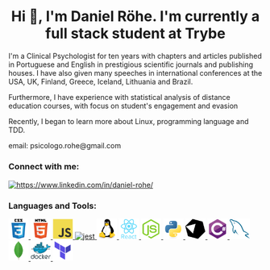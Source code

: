 <h1 align="center">Hi 👋, I'm Daniel Röhe. I'm currently a full stack student at Trybe</h1>
<p>I'm a Clinical Psychologist for ten years with chapters and articles published in Portuguese and English in prestigious scientific journals and publishing houses. I have also given many speeches in international conferences at the USA, UK, Finland, Greece, Iceland, Lithuania and Brazil.</p>
<p>Furthermore, I have experience with statistical analysis of distance education courses, with focus on student's engagement and evasion</p>
<p>Recently, I began to learn more about Linux, programming language and TDD.</p>
<p>email: psicologo.rohe@gmail.com</p>
<h3 align="left">Connect with me:</h3>
<p align="left">
<a href="https://linkedin.com/in/https://www.linkedin.com/in/daniel-rohe/" target="blank"><img align="center" src="https://raw.githubusercontent.com/rahuldkjain/github-profile-readme-generator/master/src/images/icons/Social/linked-in-alt.svg" alt="https://www.linkedin.com/in/daniel-rohe/" height="30" width="40" /></a>
</p>

<h3 align="left">Languages and Tools:</h3>
<p align="left"> <a href="https://www.w3schools.com/css/" target="_blank" rel="noreferrer"> <img src="https://raw.githubusercontent.com/devicons/devicon/master/icons/css3/css3-original-wordmark.svg" alt="css3" width="40" height="40"/> </a> <a href="https://www.w3.org/html/" target="_blank" rel="noreferrer"> <img src="https://raw.githubusercontent.com/devicons/devicon/master/icons/html5/html5-original-wordmark.svg" alt="html5" width="40" height="40"/> </a> <a href="https://developer.mozilla.org/en-US/docs/Web/JavaScript" target="_blank" rel="noreferrer"> <img src="https://raw.githubusercontent.com/devicons/devicon/master/icons/javascript/javascript-original.svg" alt="javascript" width="40" height="40"/> </a> <a href="https://jestjs.io" target="_blank" rel="noreferrer"> <img src="https://www.vectorlogo.zone/logos/jestjsio/jestjsio-icon.svg" alt="jest" width="40" height="40"/> </a> <a href="https://www.linux.org/" target="_blank" rel="noreferrer"> <img src="https://raw.githubusercontent.com/devicons/devicon/master/icons/linux/linux-original.svg" alt="linux" width="40" height="40"/> </a> <a href="https://reactjs.org/" target="_blank" rel="noreferrer"> <img src="https://raw.githubusercontent.com/devicons/devicon/master/icons/react/react-original-wordmark.svg" alt="react" width="40" height="40"/> </a> <a href="https://nodejs.org/en" target="_blank" rel="noreferrer"> <img src="https://github.com/devicons/devicon/blob/master/icons/nodejs/nodejs-original.svg" alt="node" width="40" height="40"/> </a> <a href="https://www.python.org" target="_blank" rel="noreferrer"> <img src="https://github.com/devicons/devicon/blob/master/icons/python/python-original.svg" alt="node" width="40" height="40"/> </a> <a href="https://crystal-lang.org" target="_blank" rel="noreferrer"> <img src="https://github.com/devicons/devicon/blob/master/icons/crystal/crystal-original.svg" alt="node" width="40" height="40"/> </a> <a href="https://learn.microsoft.com/en-us/dotnet/csharp" target="_blank" rel="noreferrer"> <img src="https://github.com/devicons/devicon/blob/master/icons/csharp/csharp-original.svg" alt="node" width="40" height="40"/> </a> <a href="https://www.mysql.com/" target="_blank" rel="noreferrer"> <img src="https://github.com/devicons/devicon/blob/master/icons/mysql/mysql-original.svg" alt="mysql" width="40" height="40"/> </a> <a href="https://www.mongodb.com/" target="_blank" rel="noreferrer"> <img src="https://github.com/devicons/devicon/blob/master/icons/mongodb/mongodb-original.svg" alt="mysql" width="40" height="40"/> </a> <a href="https://www.docker.com/" target="_blank" rel="noreferrer"> <img src="https://raw.githubusercontent.com/devicons/devicon/master/icons/docker/docker-original-wordmark.svg" alt="docker" width="40" height="40"/> </a> <a href="https://www.terraform.io/" target="_blank" rel="noreferrer"> <img src="https://github.com/devicons/devicon/blob/master/icons/terraform/terraform-original.svg" alt="docker" width="40" height="40"/> </a>





  
</p>

